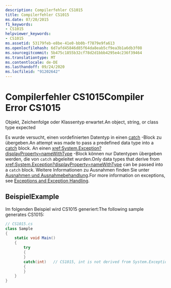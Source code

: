 ```yaml
---
description: Compilerfehler CS1015
title: Compilerfehler CS1015
ms.date: 07/20/2015
f1_keywords:
- CS1015
helpviewer_keywords:
- CS1015
ms.assetid: 53179feb-e8be-41e0-bb0b-f7879e9fa613
ms.openlocfilehash: 6d7afd45846d85f64da8eab5cf9ea3b1a6db3f08
ms.sourcegitcommit: 5b475c1855b32cf78d2d1bbb4295e4c236f39464
ms.translationtype: MT
ms.contentlocale: de-DE
ms.lasthandoff: 09/24/2020
ms.locfileid: "91202642"
---
```

# <a name="compiler-error-cs1015"></a><span data-ttu-id="08caa-103">Compilerfehler CS1015</span><span class="sxs-lookup"><span data-stu-id="08caa-103">Compiler Error CS1015</span></span>

<span data-ttu-id="08caa-104">Objekt, Zeichenfolge oder Klassentyp erwartet.</span><span class="sxs-lookup"><span data-stu-id="08caa-104">An object, string, or class type expected</span></span>  
  
 <span data-ttu-id="08caa-105">Es wurde versucht, einen vordefinierten Datentyp in einen [catch](../language-reference/keywords/try-catch.md) -Block zu übergeben.</span><span class="sxs-lookup"><span data-stu-id="08caa-105">An attempt was made to pass a predefined data type into a [catch](../language-reference/keywords/try-catch.md) block.</span></span> <span data-ttu-id="08caa-106">An einen <xref:System.Exception?displayProperty=nameWithType> -Block können nur Datentypen übergeben werden, die von `catch` abgeleitet wurden.</span><span class="sxs-lookup"><span data-stu-id="08caa-106">Only data types that derive from <xref:System.Exception?displayProperty=nameWithType> can be passed into a `catch` block.</span></span> <span data-ttu-id="08caa-107">Weitere Informationen zu Ausnahmen finden Sie unter [Ausnahmen und Ausnahmebehandlung](../programming-guide/exceptions/index.md).</span><span class="sxs-lookup"><span data-stu-id="08caa-107">For more information on exceptions, see [Exceptions and Exception Handling](../programming-guide/exceptions/index.md).</span></span>  
  
## <a name="example"></a><span data-ttu-id="08caa-108">Beispiel</span><span class="sxs-lookup"><span data-stu-id="08caa-108">Example</span></span>  

 <span data-ttu-id="08caa-109">Im folgenden Beispiel wird CS1015 generiert:</span><span class="sxs-lookup"><span data-stu-id="08caa-109">The following sample generates CS1015:</span></span>  
  
```csharp  
// CS1015.cs  
class Sample  
{  
    static void Main()  
    {  
        try
        {  
        }  
        catch(int)   // CS1015, int is not derived from System.Exception  
        {  
        }  
    }  
}  
```
